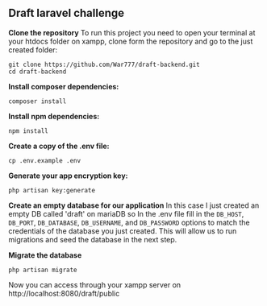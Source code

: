 ## **Draft laravel challenge**
**Clone the repository**
To run this project you need to open your terminal at your htdocs  folder on xampp, clone form the repository and go to the just created folder:

    git clone https://github.com/War777/draft-backend.git
    cd draft-backend

**Install composer dependencies:**

    composer install

**Install npm dependencies:**

    npm install

**Create a copy of the .env file:**

    cp .env.example .env
**Generate your app encryption key:**

    php artisan key:generate

**Create an empty database for our application** 
In this case I just created an empty DB called 'draft' on mariaDB so In the .env file fill in the `DB_HOST`, `DB_PORT`, `DB_DATABASE`, `DB_USERNAME`, and `DB_PASSWORD` options to match the credentials of the database you just created. This will allow us to run migrations and seed the database in the next step.
	
**Migrate the database**

    php artisan migrate
Now you can access through your xampp server on http://localhost:8080/draft/public